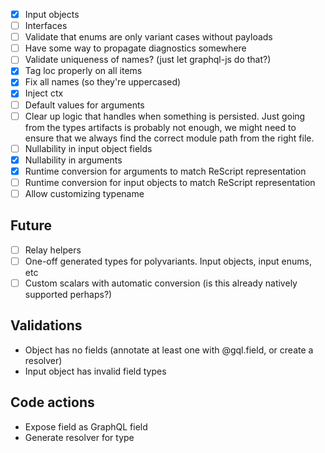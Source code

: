 - [x] Input objects
- [ ] Interfaces
- [ ] Validate that enums are only variant cases without payloads
- [ ] Have some way to propagate diagnostics somewhere
- [ ] Validate uniqueness of names? (just let graphql-js do that?)
- [x] Tag loc properly on all items
- [x] Fix all names (so they're uppercased)
- [x] Inject ctx
- [ ] Default values for arguments
- [ ] Clear up logic that handles when something is persisted. Just going from the types artifacts is probably not enough, we might need to ensure that we always find the correct module path from the right file.
- [ ] Nullability in input object fields
- [x] Nullability in arguments
- [x] Runtime conversion for arguments to match ReScript representation
- [ ] Runtime conversion for input objects to match ReScript representation
- [ ] Allow customizing typename

## Future

- [ ] Relay helpers
- [ ] One-off generated types for polyvariants. Input objects, input enums, etc
- [ ] Custom scalars with automatic conversion (is this already natively supported perhaps?)

## Validations

- Object has no fields (annotate at least one with @gql.field, or create a resolver)
- Input object has invalid field types

## Code actions

- Expose field as GraphQL field
- Generate resolver for type
